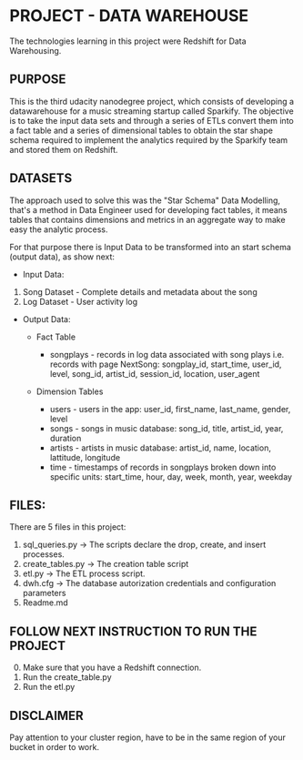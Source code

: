 # PROJECT - DATA WAREHOUSE

The technologies learning in this project were Redshift for Data Warehousing.

## PURPOSE

This is the third udacity nanodegree project, which consists of developing a datawarehouse for a music streaming startup called Sparkify. The objective is to take the input data sets and through a series of ETLs convert them into a fact table and a series of dimensional tables to obtain the star shape schema required to implement the analytics required by the Sparkify team and stored them on Redshift.

## DATASETS

The approach used to solve this was the "Star Schema" Data Modelling, that's a method in Data Engineer used for developing fact tables, it means tables that contains dimensions and metrics in an aggregate way to make easy the analytic process.

For that purpose there is Input Data to be transformed into an start schema (output data), as show next:

- Input Data:

1. Song Dataset - Complete details and metadata about the song
2. Log Dataset - User activity log

- Output Data:

    - Fact Table
    
        - songplays - records in log data associated with song plays i.e. records with page NextSong: songplay_id, start_time, user_id, level, song_id, artist_id, session_id, location, user_agent

    - Dimension Tables

        - users - users in the app: user_id, first_name, last_name, gender, level
        - songs - songs in music database: song_id, title, artist_id, year, duration
        - artists - artists in music database: artist_id, name, location, lattitude, longitude
        - time - timestamps of records in songplays broken down into specific units: start_time, hour, day, week, month, year, weekday
        
## FILES:

There are 5 files in this project: 

1. sql_queries.py -> The scripts declare the drop, create, and insert processes.
2. create_tables.py -> The creation table script
3. etl.py -> The ETL process script.
4. dwh.cfg -> The database autorization credentials and configuration parameters
5. Readme.md 

## FOLLOW NEXT INSTRUCTION TO RUN THE PROJECT

0. Make sure that you have a Redshift connection. 
1. Run the create_table.py
2. Run the etl.py

## DISCLAIMER

Pay attention to your cluster region, have to be in the same region of your bucket in order to work.